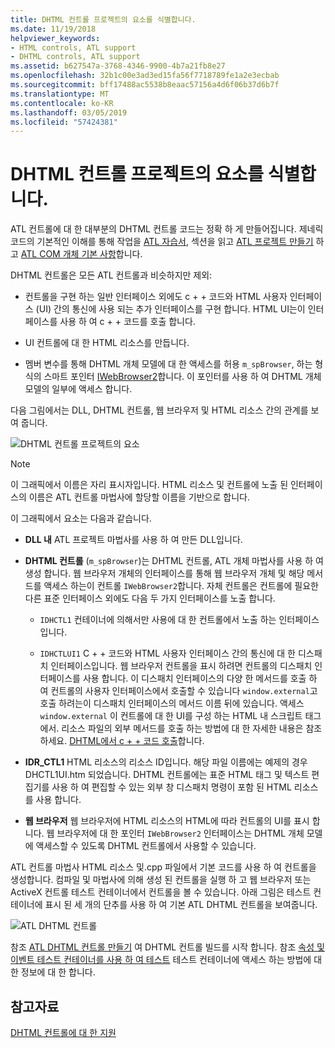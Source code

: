 ```yaml
---
title: DHTML 컨트롤 프로젝트의 요소를 식별합니다.
ms.date: 11/19/2018
helpviewer_keywords:
- HTML controls, ATL support
- DHTML controls, ATL support
ms.assetid: b627547a-3768-4346-9900-4b7a21fb8e27
ms.openlocfilehash: 32b1c00e3ad3ed15fa56f7718789fe1a2e3ecbab
ms.sourcegitcommit: bff17488ac5538b8eaac57156a4d6f06b37d6b7f
ms.translationtype: MT
ms.contentlocale: ko-KR
ms.lasthandoff: 03/05/2019
ms.locfileid: "57424381"
---
```

# <a name="identifying-the-elements-of-the-dhtml-control-project"></a>DHTML 컨트롤 프로젝트의 요소를 식별합니다.

ATL 컨트롤에 대 한 대부분의 DHTML 컨트롤 코드는 정확 하 게 만들어집니다. 제네릭 코드의 기본적인 이해를 통해 작업을 [ATL 자습서](../atl/active-template-library-atl-tutorial.md), 섹션을 읽고 [ATL 프로젝트 만들기](../atl/reference/creating-an-atl-project.md) 하 고 [ATL COM 개체 기본 사항](../atl/fundamentals-of-atl-com-objects.md)합니다.

DHTML 컨트롤은 모든 ATL 컨트롤과 비슷하지만 제외:

- 컨트롤을 구현 하는 일반 인터페이스 외에도 c + + 코드와 HTML 사용자 인터페이스 (UI) 간의 통신에 사용 되는 추가 인터페이스를 구현 합니다. HTML UI는이 인터페이스를 사용 하 여 c + + 코드를 호출 합니다.

- UI 컨트롤에 대 한 HTML 리소스를 만듭니다.

- 멤버 변수를 통해 DHTML 개체 모델에 대 한 액세스를 허용 `m_spBrowser`, 하는 형식의 스마트 포인터 [IWebBrowser2](/previous-versions/windows/internet-explorer/ie-developer/platform-apis/aa752127\(v=vs.85\))합니다. 이 포인터를 사용 하 여 DHTML 개체 모델의 일부에 액세스 합니다.

다음 그림에서는 DLL, DHTML 컨트롤, 웹 브라우저 및 HTML 리소스 간의 관계를 보여 줍니다.

![DHTML 컨트롤 프로젝트의 요소](../atl/media/vc52en1.gif "DHTML 컨트롤 프로젝트의 요소")

> [!NOTE]
>  이 그래픽에서 이름은 자리 표시자입니다. HTML 리소스 및 컨트롤에 노출 된 인터페이스의 이름은 ATL 컨트롤 마법사에 할당할 이름을 기반으로 합니다.

이 그래픽에서 요소는 다음과 같습니다.

- **DLL 내** ATL 프로젝트 마법사를 사용 하 여 만든 DLL입니다.

- **DHTML 컨트롤** (`m_spBrowser`)는 DHTML 컨트롤, ATL 개체 마법사를 사용 하 여 생성 합니다. 웹 브라우저 개체의 인터페이스를 통해 웹 브라우저 개체 및 해당 메서드를 액세스 하는이 컨트롤 `IWebBrowser2`합니다. 자체 컨트롤은 컨트롤에 필요한 다른 표준 인터페이스 외에도 다음 두 가지 인터페이스를 노출 합니다.

   - `IDHCTL1` 컨테이너에 의해서만 사용에 대 한 컨트롤에서 노출 하는 인터페이스입니다.

   - `IDHCTLUI1` C + + 코드와 HTML 사용자 인터페이스 간의 통신에 대 한 디스패치 인터페이스입니다. 웹 브라우저 컨트롤을 표시 하려면 컨트롤의 디스패치 인터페이스를 사용 합니다. 이 디스패치 인터페이스의 다양 한 메서드를 호출 하 여 컨트롤의 사용자 인터페이스에서 호출할 수 있습니다 `window.external`고 호출 하려는이 디스패치 인터페이스의 메서드 이름 뒤에 있습니다. 액세스 `window.external` 이 컨트롤에 대 한 UI를 구성 하는 HTML 내 스크립트 태그에서. 리소스 파일의 외부 메서드를 호출 하는 방법에 대 한 자세한 내용은 참조 하세요. [DHTML에서 c + + 코드 호출](../atl/calling-cpp-code-from-dhtml.md)합니다.

- **IDR_CTL1** HTML 리소스의 리소스 ID입니다. 해당 파일 이름에는 예제의 경우 DHCTL1UI.htm 되었습니다. DHTML 컨트롤에는 표준 HTML 태그 및 텍스트 편집기를 사용 하 여 편집할 수 있는 외부 창 디스패치 명령이 포함 된 HTML 리소스를 사용 합니다.

- **웹 브라우저** 웹 브라우저에 HTML 리소스의 HTML에 따라 컨트롤의 UI를 표시 합니다. 웹 브라우저에 대 한 포인터 `IWebBrowser2` 인터페이스는 DHTML 개체 모델에 액세스할 수 있도록 DHTML 컨트롤에서 사용할 수 있습니다.

ATL 컨트롤 마법사 HTML 리소스 및.cpp 파일에서 기본 코드를 사용 하 여 컨트롤을 생성합니다. 컴파일 및 마법사에 의해 생성 된 컨트롤을 실행 하 고 웹 브라우저 또는 ActiveX 컨트롤 테스트 컨테이너에서 컨트롤을 볼 수 있습니다. 아래 그림은 테스트 컨테이너에 표시 된 세 개의 단추를 사용 하 여 기본 ATL DHTML 컨트롤을 보여줍니다.

![ATL DHTML 컨트롤](../atl/media/vc52en2.gif "ATL DHTML 컨트롤")

참조 [ATL DHTML 컨트롤 만들기](../atl/creating-an-atl-dhtml-control.md) 여 DHTML 컨트롤 빌드를 시작 합니다. 참조 [속성 및 이벤트 테스트 컨테이너를 사용 하 여 테스트](../mfc/testing-properties-and-events-with-test-container.md) 테스트 컨테이너에 액세스 하는 방법에 대 한 정보에 대 한 합니다.

## <a name="see-also"></a>참고자료

[DHTML 컨트롤에 대 한 지원](../atl/atl-support-for-dhtml-controls.md)
